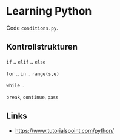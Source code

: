 # Learning Python

Code `conditions.py`.

## Kontrollstrukturen

`if` .. `elif` .. `else`

`for` .. `in` .. `range(s,e)`

`while` ..

`break`, `continue`, `pass`

## Links

- https://www.tutorialspoint.com/python/


